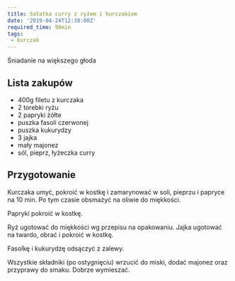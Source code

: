 ```yaml
---
title: Sałatka curry z ryżem i kurczakiem
date: '2019-04-24T12:38:00Z'
required_time: 90min
tags:
 - kurczak
---
```


Śniadanie na większego głoda

<!---- splitter ---->

## Lista zakupów
- 400g filetu z kurczaka
- 2 torebki ryżu
- 2 papryki żółte
- puszka fasoli czerwonej
- puszka kukurydzy
- 3 jajka
- mały majonez
- sól, pieprz, łyżeczka curry

<!---- splitter ---->

## Przygotowanie

Kurczaka umyć, pokroić w kostkę i zamarynować w soli, pieprzu i papryce na 10 min. Po tym czasie obsmażyć na oliwie do miękkości.

Papryki pokroić w kostkę.

Ryż ugotować do miękkości wg przepisu na opakowaniu.
Jajka ugotować na twardo, obrać i pokroić w kostkę.

Fasolkę i kukurydzę odsączyć z zalewy.

Wszystkie składniki (po ostygnięciu) wrzucić do miski, dodać majonez oraz przyprawy do smaku. Dobrze wymieszać.

